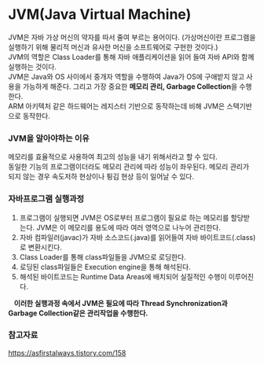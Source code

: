 # JVM(Java Virtual Machine)
JVM은 자바 가상 머신의 약자를 따서 줄여 부르는 용어이다. (가상머신이란 프로그램을 실행하기 위해 물리적 머신과 유사한 머신을 소프트웨어로 구현한 것이다.)  
JVM의 역할은 Class Loader를 통해 자바 애플리케이션을 읽어 들여 자바 API와 함께 실행하는 것이다.  
JVM은 Java와 OS 사이에서 중개자 역할을 수행하여 Java가 OS에 구애받지 않고 사용을 가능하게 해준다. 그리고 가장 중요한 **메모리 관리, Garbage Collection**을 수행한다.  
ARM 아키텍처 같은 하드웨어는 레지스터 기반으로 동작하는데 비해 JVM은 스택기반으로 동작한다.  

### JVM을 알아야하는 이유
메모리를 효율적으로 사용하여 최고의 성능을 내기 위해서라고 할 수 있다.  
동일한 기능의 프로그램이더라도 메모리 관리에 따라 성능이 좌우된다. 메모리 관리가 되지 않는 경우 속도저하 현상이나 튕김 현상 등이 일어날 수 있다.

### 자바프로그램 실행과정
1. 프로그램이 실행되면 JVM은 OS로부터 프로그램이 필요로 하는 메모리를 할당받는다. JVM은 이 메모리를 용도에 따라 여러 영역으로 나누어 관리한다.
2. 자바 컴파일러(javac)가 자바 소스코드(.java)를 읽어들여 자바 바이트코드(.class)로 변환시킨다.
3. Class Loader를 통해 class파일들을 JVM으로 로딩한다.
4. 로딩된 class파일들은 Execution engine을 통해 해석된다.
5. 해석된 바이트코드는 Runtime Data Areas에 배치되어 실질적인 수행이 이루어진다.  

&nbsp;&nbsp; **이러한 실행과정 속에서 JVM은 필요에 따라 Thread Synchronization과 Garbage Collection같은 관리작업을 수행한다.**

### 참고자료
https://asfirstalways.tistory.com/158
